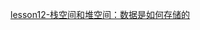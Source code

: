 [lesson12-栈空间和堆空间：数据是如何存储的](../../../../../学习资源总库/小册/浏览器工作原理与实践/03-V8工作原理/lesson12-栈空间和堆空间：数据是如何存储的.md)

